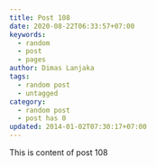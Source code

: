 ```yaml
---
title: Post 108
date: 2020-08-22T06:33:57+07:00
keywords:
  - random
  - post
  - pages
author: Dimas Lanjaka
tags:
  - random post
  - untagged
category:
  - random post
  - post has 0
updated: 2014-01-02T07:30:17+07:00
---
```

This is content of post 108